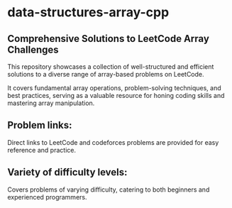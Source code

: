 # data-structures-array-cpp
## Comprehensive Solutions to LeetCode Array Challenges

This repository showcases a collection of well-structured and efficient solutions to a diverse range of array-based problems on LeetCode.

It covers fundamental array operations, problem-solving techniques, and best practices, serving as a valuable resource for honing coding skills and mastering array manipulation.

## Problem links: 
Direct links to LeetCode and codeforces problems are provided for easy reference and practice.
## Variety of difficulty levels: 
Covers problems of varying difficulty, catering to both beginners and experienced programmers.
